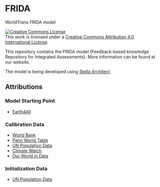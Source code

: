 # FRIDA
WorldTrans FRIDA model

<a rel="license" href="http://creativecommons.org/licenses/by/4.0/"><img alt="Creative Commons License" style="border-width:0" src="https://i.creativecommons.org/l/by/4.0/88x31.png" /></a><br />This work is licensed under a <a rel="license" href="http://creativecommons.org/licenses/by/4.0/">Creative Commons Attribution 4.0 International License</a>.

This repository contains the FRIDA model (Feedback-based knowledge Repository for Integrated Assessments). More information can be found at our website.  

The model is being developed using <a href="https://www.iseesystems.com/store/products/stella-architect.aspx">Stella Architect</a>.

## Attributions
### Model Starting Point
<ul>
  <li>
    <a href="https://stockholmuniversity.app.box.com/s/uh7fjh52pvh7yx1mqfwqcyxdcvegrodf/folder/170486609958">Earth4All</a>
  </li>
</ul>

### Calibration Data
<ul>
  <li>
<a href="https://data.worldbank.org/indicator/SL.TLF.TOTL.IN![image](https://user-images.githubusercontent.com/836714/212984095-ef06b69a-27ef-4b88-9aa9-06915e44fcad.png)">World Bank</a>
  </li>
  <li>
    <a href="https://www.rug.nl/ggdc/productivity/pwt/?lang=en)![image](https://user-images.githubusercontent.com/836714/212984275-e1900097-5d43-4ccc-bb23-04bcbf5f04fe.png)
">Penn World Table</a>
  </li>
  <li>
    <a href="https://population.un.org/wpp/Download/Standard/MostUsed/">UN Population Data</a>
  </li>
  <li>
    <a href="https://www.climatewatchdata.org/ghg-emissions?end_year=2018&gases=co2&start_year=1990![image](https://user-images.githubusercontent.com/836714/212984806-f421a07c-c207-46da-9c49-83848be53cc5.png)">Climate Watch</a>
  </li>
  <li>
      <a href="https://ourworldindata.org/grapher/labor-share-of-gdp?country=~OWID_WRL![image](https://user-images.githubusercontent.com/836714/212985048-65c83940-3824-4550-b22b-499d385889d0.png)">Our World in Data</a>
  </li>
</ul>

### Initialization Data
<ul>
  <li>
    <a href="https://population.un.org/wpp/Download/Standard/MostUsed/">UN Population Data</a>
  </li>
</ul>
  



